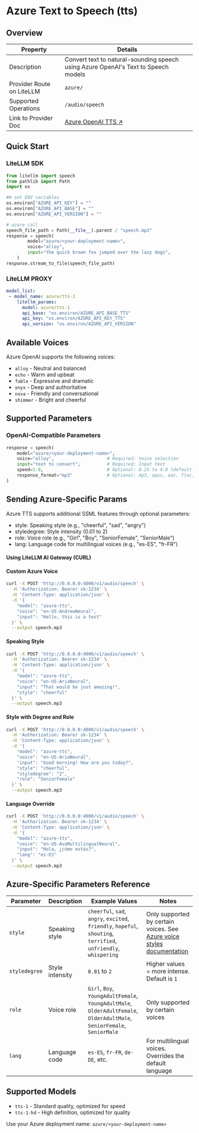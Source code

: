 # Azure Text to Speech (tts)

## Overview

| Property | Details |
|-------|-------|
| Description | Convert text to natural-sounding speech using Azure OpenAI's Text to Speech models |
| Provider Route on LiteLLM | `azure/` |
| Supported Operations | `/audio/speech` |
| Link to Provider Doc | [Azure OpenAI TTS ↗](https://learn.microsoft.com/en-us/azure/ai-services/openai/text-to-speech-quickstart)

## Quick Start

### **LiteLLM SDK**

```python showLineNumbers title="SDK Usage"
from litellm import speech
from pathlib import Path
import os

## set ENV variables
os.environ["AZURE_API_KEY"] = ""
os.environ["AZURE_API_BASE"] = ""
os.environ["AZURE_API_VERSION"] = ""

# azure call
speech_file_path = Path(__file__).parent / "speech.mp3"
response = speech(
        model="azure/<your-deployment-name>",
        voice="alloy",
        input="the quick brown fox jumped over the lazy dogs",
    )
response.stream_to_file(speech_file_path)
```

### **LiteLLM PROXY**

```yaml showLineNumbers title="proxy_config.yaml"
model_list:
 - model_name: azure/tts-1
    litellm_params:
      model: azure/tts-1
      api_base: "os.environ/AZURE_API_BASE_TTS"
      api_key: "os.environ/AZURE_API_KEY_TTS"
      api_version: "os.environ/AZURE_API_VERSION" 
```

## Available Voices

Azure OpenAI supports the following voices:
- `alloy` - Neutral and balanced
- `echo` - Warm and upbeat
- `fable` - Expressive and dramatic
- `onyx` - Deep and authoritative
- `nova` - Friendly and conversational
- `shimmer` - Bright and cheerful

## Supported Parameters

### OpenAI-Compatible Parameters

```python showLineNumbers title="Standard Parameters"
response = speech(
    model="azure/<your-deployment-name>",
    voice="alloy",                    # Required: Voice selection
    input="text to convert",          # Required: Input text
    speed=1.0,                        # Optional: 0.25 to 4.0 (default: 1.0)
    response_format="mp3"             # Optional: mp3, opus, aac, flac, wav, pcm
)
```

## Sending Azure-Specific Params

Azure TTS supports additional SSML features through optional parameters:

- style: Speaking style (e.g., "cheerful", "sad", "angry")
- styledegree: Style intensity (0.01 to 2)
- role: Voice role (e.g., "Girl", "Boy", "SeniorFemale", "SeniorMale")
- lang: Language code for multilingual voices (e.g., "es-ES", "fr-FR")


#### **Using LiteLLM AI Gateway (CURL)**

#### Custom Azure Voice

```bash
curl -X POST 'http://0.0.0.0:4000/v1/audio/speech' \
  -H 'Authorization: Bearer sk-1234' \
  -H 'Content-Type: application/json' \
  -d '{
    "model": "azure-tts",
    "voice": "en-US-AndrewNeural",
    "input": "Hello, this is a test"
  }' \
  --output speech.mp3
```

#### Speaking Style

```bash
curl -X POST 'http://0.0.0.0:4000/v1/audio/speech' \
  -H 'Authorization: Bearer sk-1234' \
  -H 'Content-Type: application/json' \
  -d '{
    "model": "azure-tts",
    "voice": "en-US-AriaNeural",
    "input": "That would be just amazing!",
    "style": "cheerful"
  }' \
  --output speech.mp3
```

#### Style with Degree and Role

```bash
curl -X POST 'http://0.0.0.0:4000/v1/audio/speech' \
  -H 'Authorization: Bearer sk-1234' \
  -H 'Content-Type: application/json' \
  -d '{
    "model": "azure-tts",
    "voice": "en-US-AriaNeural",
    "input": "Good morning! How are you today?",
    "style": "cheerful",
    "styledegree": "2",
    "role": "SeniorFemale"
  }' \
  --output speech.mp3
```

#### Language Override

```bash
curl -X POST 'http://0.0.0.0:4000/v1/audio/speech' \
  -H 'Authorization: Bearer sk-1234' \
  -H 'Content-Type: application/json' \
  -d '{
    "model": "azure-tts",
    "voice": "en-US-AvaMultilingualNeural",
    "input": "Hola, ¿cómo estás?",
    "lang": "es-ES"
  }' \
  --output speech.mp3
```

## Azure-Specific Parameters Reference

| Parameter | Description | Example Values | Notes |
|-----------|-------------|----------------|-------|
| `style` | Speaking style | `cheerful`, `sad`, `angry`, `excited`, `friendly`, `hopeful`, `shouting`, `terrified`, `unfriendly`, `whispering` | Only supported by certain voices. See [Azure voice styles documentation](https://learn.microsoft.com/en-us/azure/ai-services/speech-service/speech-synthesis-markup-voice#use-speaking-styles-and-roles) |
| `styledegree` | Style intensity | `0.01` to `2` | Higher values = more intense. Default is `1` |
| `role` | Voice role | `Girl`, `Boy`, `YoungAdultFemale`, `YoungAdultMale`, `OlderAdultFemale`, `OlderAdultMale`, `SeniorFemale`, `SeniorMale` | Only supported by certain voices |
| `lang` | Language code | `es-ES`, `fr-FR`, `de-DE`, etc. | For multilingual voices. Overrides the default language |

## Supported Models

- `tts-1` - Standard quality, optimized for speed
- `tts-1-hd` - High definition, optimized for quality

Use your Azure deployment name: `azure/<your-deployment-name>`